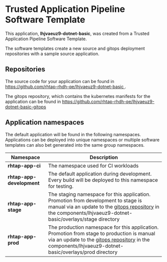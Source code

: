 # Trusted Application Pipeline Software Template

This application, **lhjvaeuz9-dotnet-basic**, was created from a Trusted Application Pipeline Software Template.

The software templates create a new source and gitops deployment repositories with a sample source application. 

## Repositories

The source code for your application can be found in [https://github.com/rhtap-rhdh-qe/lhjvaeuz9-dotnet-basic ](https://github.com/rhtap-rhdh-qe/lhjvaeuz9-dotnet-basic ).
 
The gitops repository, which contains the kubernetes manifests for the application can be found in 
[https://github.com/rhtap-rhdh-qe/lhjvaeuz9-dotnet-basic-gitops ](https://github.com/rhtap-rhdh-qe/lhjvaeuz9-dotnet-basic-gitops ) 

## Application namespaces 

The default application will be found in the following namespaces. Applications can be deployed into unique namespaces or multiple software templates can also bet generated into the same group namespaces.  

|  Namespace   |  Description   |  
| -------- | -------- |
| **rhtap-app-ci** | The namespace used for CI workloads |
| **rhtap-app-development** | The default application during development. Every build will be deployed to this namespace for testing. |
| **rhtap-app-stage** | The staging namespace for this application. Promotion from development to stage is manual via an update to the [gitops repository](https://github.com/rhtap-rhdh-qe/lhjvaeuz9-dotnet-basic-gitops ) in the components/lhjvaeuz9-dotnet-basic/overlays/stage directory |
| **rhtap-app-prod** | The production namespace for this application. Promotion from stage to production is manual via an update to the [gitops repository](https://github.com/rhtap-rhdh-qe/lhjvaeuz9-dotnet-basic-gitops ) in the components/lhjvaeuz9-dotnet-basic/overlays/prod directory |